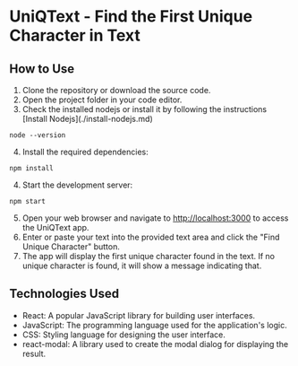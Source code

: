 <!DOCTYPE html>
<html>
<body>
  <h1>UniQText - Find the First Unique Character in Text</h1>
  <h2>How to Use</h2>
  <ol>
    <li>Clone the repository or download the source code.</li>
    <li>Open the project folder in your code editor.</li>
    <li>Check the installed nodejs or install  it by following the instructions [Install Nodejs](./install-nodejs.md) </li>
</ol>
  <pre><code class="language-bash">node --version</code></pre>
  <ol start="4">
    <li>Install the required dependencies:</li>
  </ol>
  <pre><code class="language-bash">npm install</code></pre>
  <ol start="4">
    <li>Start the development server:</li>
  </ol>
  <pre><code class="language-bash">npm start</code></pre>
  <ol start="5">
    <li>Open your web browser and navigate to <a href="http://localhost:3000">http://localhost:3000</a> to access the UniQText app.</li>
    <li>Enter or paste your text into the provided text area and click the "Find Unique Character" button.</li>
    <li>The app will display the first unique character found in the text. If no unique character is found, it will show a message indicating that.</li>
  </ol>
  <h2>Technologies Used</h2>
  <ul>
    <li>React: A popular JavaScript library for building user interfaces.</li>
    <li>JavaScript: The programming language used for the application's logic.</li>
    <li>CSS: Styling language for designing the user interface.</li>
    <li>react-modal: A library used to create the modal dialog for displaying the result.</li>
  </ul>
</body>
</html>